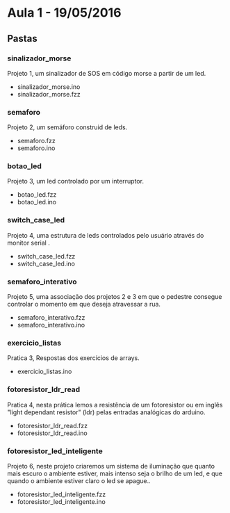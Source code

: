 # Aula 1 - 19/05/2016

## Pastas

### sinalizador_morse

Projeto 1, um sinalizador de SOS em código morse a partir de um led.   

* sinalizador_morse.ino
* sinalizador_morse.fzz 

### semaforo

Projeto 2, um semáforo construid de leds.   

* semaforo.fzz 
* semaforo.ino

### botao_led

Projeto 3, um led controlado por um interruptor.   

* botao_led.fzz 
* botao_led.ino

### switch_case_led

Projeto 4, uma estrutura de leds controlados pelo usuário através do monitor serial .   

* switch_case_led.fzz 
* switch_case_led.ino

### semaforo_interativo

Projeto 5, uma associação dos projetos 2 e 3 em que o pedestre consegue 
controlar o momento em que deseja atravessar a rua.   

* semaforo_interativo.fzz 
* semaforo_interativo.ino

### exercicio_listas

Pratica 3, Respostas dos exercícios de arrays.   

* exercicio_listas.ino

### fotoresistor_ldr_read

Pratica 4, nesta prática lemos a resistência de um fotoresistor ou em inglês "light dependant resistor" (ldr)
pelas entradas analógicas do arduino.   

* fotoresistor_ldr_read.fzz 
* fotoresistor_ldr_read.ino

### fotoresistor_led_inteligente

Projeto 6, neste projeto criaremos um sistema de iluminação que quanto mais escuro o ambiente estiver, 
mais intenso seja o brilho de um led, e que quando o ambiente estiver claro o led se apague..  

* fotoresistor_led_inteligente.fzz 
* fotoresistor_led_inteligente.ino